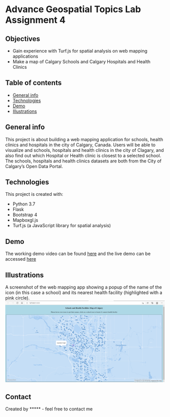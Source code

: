 # Advance Geospatial Topics Lab Assignment 4

## Objectives
* Gain experience with Turf.js for spatial analysis on web mapping applications
* Make a map of Calgary Schools and Calgary Hospitals and Health Clinics

## Table of contents
* [General info](#general-info)
* [Technologies](#technologies)
* [Demo](#demo)
* [Illustrations](#illustrations)

## General info
 This project is about building a web mapping application for schools, health clinics and hospitals in the city of Calgary, Canada. Users will be able to visualize and schools, hospitals and health clinics in the city of Clagary, and also find out which Hospital or Health clinic is closest to a selected school.
 The schools, hospitals and health clinics datasets are both from the City of Calgary’s Open Data Portal. 

## Technologies
This project is created with:
* Python 3.7
* Flask
* Bootstrap 4
* Mapboxgl.js
* Turf.js (a JavaScript library for spatial analysis)

## Demo
The working demo video can be found [here](https://youtu.be/dt6kH-vwWhc) and the live demo can be accessed [here](https://timeless-h.github.io/Lab4/templates/map_page.html)

## Illustrations
A screenshot of the web mapping app showing a popup of the name of the icon (in this case a school) and its nearest health facility (highlighted with a pink circle).
![Web map homepage](./Lab4_Homepage.png)

## Contact
Created by ***** - feel free to contact me

